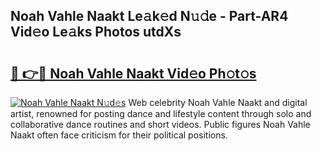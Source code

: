 ## Noah Vahle Naakt Le𝚊k𝚎d N𝚞𝚍e - Part-AR4 Vid𝚎o Le𝚊ks Photos utdXs

# <h2><a href="http://fb2pa1.evod.top/?m=Noah+Vahle+Naakt">🔗 👉🔴 Noah Vahle Naakt Vid𝚎o Ph𝚘t𝚘s</a></h2>

[![Noah Vahle Naakt N𝚞d𝚎s](https://i.imgur.com/8V9OHl7.gif)](http://fb2pa1.evod.top/?m=Noah+Vahle+Naakt)
Web celebrity Noah Vahle Naakt and digital artist, renowned for posting dance and lifestyle content through solo and collaborative dance routines and short videos. Public figures Noah Vahle Naakt often face criticism for their political positions. 
